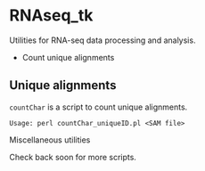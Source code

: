 RNAseq_tk
=========

Utilities for RNA-seq data processing and analysis. 

* Count unique alignments 

Unique alignments
---------

`countChar` is a script to count unique alignments. 

`Usage: perl countChar_uniqueID.pl <SAM file>`

Miscellaneous utilities

Check back soon for more scripts. 
